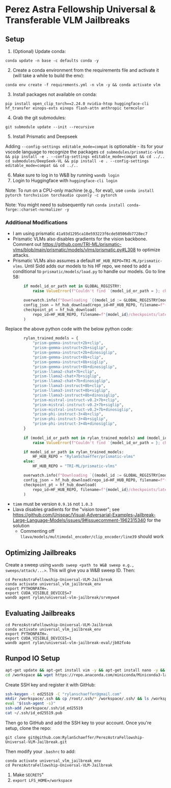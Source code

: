 # Perez Astra Fellowship Universal & Transferable VLM Jailbreaks

## Setup

1. (Optional) Update conda:

`conda update -n base -c defaults conda -y`

2. Create a conda environment from the requirements file and activate it (will take a while to build the env):

`conda env create -f requirements.yml -n vlm -y && conda activate vlm`

3. Install packages not available on conda:

`pip install open_clip_torch==2.24.0 nvidia-htop huggingface-cli hf_transfer einops-exts einops flash-attn anthropic termcolor`

4. Grab the git submodules:

`git submodule update --init --recursive`

5. Install Prismatic and Deepseek

Adding `--config-settings editable_mode=compat` is optionable - its for your vscode language to recognize the packages
`cd submodules/prismatic-vlms && pip install -e . --config-settings editable_mode=compat && cd ../..`
`cd submodules/DeepSeek-VL && pip install -e . --config-settings editable_mode=compat && cd ../..`

6. Make sure to log in to W&B by running `wandb login`
7. Login to Huggingface with `huggingface-cli login`

Note: To run on a CPU-only machine (e.g., for eval), use `conda install pytorch torchvision torchaudio cpuonly -c pytorch`

Note: You might need to subsequently run `conda install conda-forge::charset-normalizer -y`

### Additional Modifications

- I am using prismatic `41a93d1295ca18e593223f6cde50506db7728ec7`
- Prismatic VLMs also disables gradients for the vision backbone. Comment out https://github.com/TRI-ML/prismatic-vlms/blob/main/prismatic/models/vlms/prismatic.py#L308 to optimize attacks.
- Prismatic VLMs also assumes a default `HF_HUB_REPO=TRI-ML/prismatic-vlms`. Until Sidd adds our models to his HF repo, we need to add a conditional to `prismatic/models/load.py` to handle our models. Go to line 58: 

```python
        if model_id_or_path not in GLOBAL_REGISTRY:
            raise ValueError(f"Couldn't find `{model_id_or_path = }; check `prismatic.available_model_names()`")

        overwatch.info(f"Downloading `{(model_id := GLOBAL_REGISTRY[model_id_or_path]['model_id'])} from HF Hub")
        config_json = hf_hub_download(repo_id=HF_HUB_REPO, filename=f"{model_id}/config.json", cache_dir=cache_dir)
        checkpoint_pt = hf_hub_download(
            repo_id=HF_HUB_REPO, filename=f"{model_id}/checkpoints/latest-checkpoint.pt", cache_dir=cache_dir
        )
```

Replace the above python code with the below python code:

```python
        rylan_trained_models = {
            "prism-gemma-instruct+2b+clip",
            "prism-gemma-instruct+2b+siglip",
            "prism-gemma-instruct+2b+dinosiglip",
            "prism-gemma-instruct+8b+clip",
            "prism-gemma-instruct+8b+siglip",
            "prism-gemma-instruct+8b+dinosiglip",
            "prism-llama2-chat+7b+clip",
            "prism-llama2-chat+7b+siglip",
            "prism-llama2-chat+7b+dinosiglip",
            "prism-llama3-instruct+8b+clip",
            "prism-llama3-instruct+8b+siglip",
            "prism-llama3-instruct+8b+dinosiglip",
            "prism-mistral-instruct-v0.2+7b+clip",
            "prism-mistral-instruct-v0.2+7b+siglip",
            "prism-mistral-instruct-v0.2+7b+dinosiglip",
            "prism-phi-instruct-3+4b+clip",
            "prism-phi-instruct-3+4b+siglip",
            "prism-phi-instruct-3+4b+dinosiglip",
        }
        
        if (model_id_or_path not in rylan_trained_models) and (model_id_or_path not in GLOBAL_REGISTRY):
            raise ValueError(f"Couldn't find `{model_id_or_path = }; check `prismatic.available_model_names()`")

        if model_id_or_path in rylan_trained_models:
            HF_HUB_REPO = "RylanSchaeffer/prismatic-vlms"
        else:
            HF_HUB_REPO = "TRI-ML/prismatic-vlms"

        overwatch.info(f"Downloading `{(model_id := GLOBAL_REGISTRY[model_id_or_path]['model_id'])} from HF Hub")
        config_json = hf_hub_download(repo_id=HF_HUB_REPO, filename=f"{model_id}/config.json", cache_dir=cache_dir)
        checkpoint_pt = hf_hub_download(
            repo_id=HF_HUB_REPO, filename=f"{model_id}/checkpoints/latest-checkpoint.pt", cache_dir=cache_dir
        )
```

- `timm` must be version `0.9.16` not `1.0.3`
- Llava disables gradients for the "vision tower"; see https://github.com/Unispac/Visual-Adversarial-Examples-Jailbreak-Large-Language-Models/issues/9#issuecomment-1962315340 for the solution
  - Commenting off `llava/models/multimodal_encoder/clip_encoder/line39` should work


## Optimizing Jailbreaks

Create a sweep using `wandb sweep <path to W&B sweep e.g., sweeps/attack/...>`. This will give you a W&B sweep ID. Then:

```
cd PerezAstraFellowship-Universal-VLM-Jailbreak
conda activate universal_vlm_jailbreak_env
export PYTHONPATH=.
export CUDA_VISIBLE_DEVICES=7
wandb agent rylan/universal-vlm-jailbreak/srvmywo4
```


## Evaluating Jailbreaks

```
cd PerezAstraFellowship-Universal-VLM-Jailbreak
conda activate universal_vlm_jailbreak_env
export PYTHONPATH=.
export CUDA_VISIBLE_DEVICES=1
wandb agent rylan/universal-vlm-jailbreak-eval/jb02fx4o
```


## Runpod IO Setup


```bash
apt-get update && apt-get install vim -y && apt-get install nano -y && apt-get install tmux
cd /workspace && wget https://repo.anaconda.com/miniconda/Miniconda3-latest-Linux-x86_64.sh && chmod +x Miniconda3-latest-Linux-x86_64.sh && ./Miniconda3-latest-Linux-x86_64.sh
```

Create SSH key and register it with GitHub:
```bash
ssh-keygen -t ed25519 -C "rylanschaeffer@gmail.com"
mkdir /workspace/.ssh && cp /root/.ssh/* /workspace/.ssh/ && ls /workspace/.ssh/
eval "$(ssh-agent -s)"
ssh-add /workspace/.ssh/id_ed25519
cat ~/.ssh/id_ed25519.pub
```

Then go to GitHub and add the SSH key to your account. Once you're setup, clone the repo:

`git clone git@github.com:RylanSchaeffer/PerezAstraFellowship-Universal-VLM-Jailbreak.git`

Then modify your `.bashrc` to add:

```
conda activate universal_vlm_jailbreak_env
cd PerezAstraFellowship-Universal-VLM-Jailbreak
```


1. Make `SECRETS`"
2. `export LFS_HOME=/workspace`
